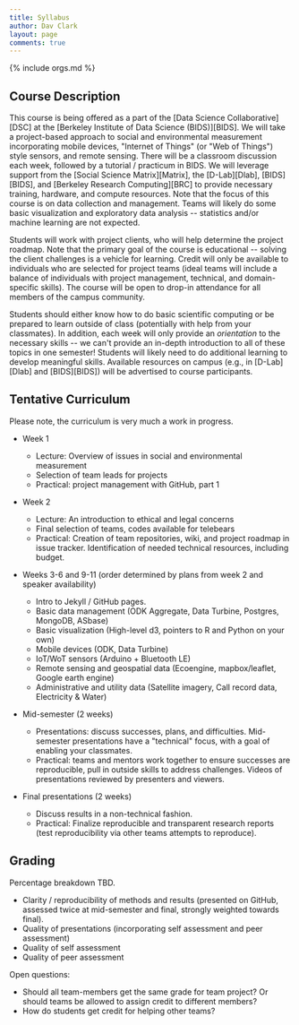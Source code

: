 ```yaml
---
title: Syllabus
author: Dav Clark
layout: page
comments: true
---
```

{% include orgs.md %}

## Course Description

This course is being offered as a part of the [Data Science Collaborative][DSC]
at the [Berkeley Institute of Data Science (BIDS)][BIDS]. We will take a
project-based approach to social and environmental measurement incorporating
mobile devices, "Internet of Things" (or "Web of Things") style sensors, and
remote sensing. There will be a classroom discussion each week, followed by a
tutorial / practicum in BIDS. We will leverage support from the [Social Science
Matrix][Matrix], the [D-Lab][Dlab], [BIDS][BIDS], and [Berkeley Research
Computing][BRC] to provide necessary training, hardware, and compute resources.
Note that the focus of this course is on data collection and management. Teams
will likely do some basic visualization and exploratory data analysis --
statistics and/or machine learning are not expected.

Students will work with project clients, who will help determine the project
roadmap. Note that the primary goal of the course is educational -- solving the
client challenges is a vehicle for learning. Credit will only be available to
individuals who are selected for project teams (ideal teams will include a
balance of individuals with project management, technical, and domain-specific
skills). The course will be open to drop-in attendance for all members of the
campus community.

Students should either know how to do basic scientific computing or be prepared
to learn outside of class (potentially with help from your classmates). In
addition, each week will only provide an *orientation* to the necessary skills
-- we can't provide an in-depth introduction to all of these topics in one
semester! Students will likely need to do additional learning to develop
meaningful skills.  Available resources on campus (e.g., in [D-Lab][Dlab] and
[BIDS][BIDS]) will be advertised to course participants.

## Tentative Curriculum

Please note, the curriculum is very much a work in progress.

 - Week 1
    - Lecture: Overview of issues in social and environmental measurement
    - Selection of team leads for projects
    - Practical: project management with GitHub, part 1
 - Week 2
    - Lecture: An introduction to ethical and legal concerns
    - Final selection of teams, codes available for telebears
    - Practical: Creation of team repositories, wiki, and project roadmap in
      issue tracker. Identification of needed technical resources, including
      budget.
 - Weeks 3-6 and 9-11 (order determined by plans from week 2 and speaker
   availability)
    - Intro to Jekyll / GitHub pages.
    - Basic data management (ODK Aggregate, Data Turbine, Postgres, MongoDB,
      ASbase)
    - Basic visualization (High-level d3, pointers to R and Python on your own)
    - Mobile devices (ODK, Data Turbine)
    - IoT/WoT sensors (Arduino + Bluetooth LE)
    - Remote sensing and geospatial data (Ecoengine, mapbox/leaflet, Google
      earth engine)
    - Administrative and utility data (Satellite imagery, Call record data,
      Electricity & Water)

 - Mid-semester (2 weeks)
    - Presentations: discuss successes, plans, and difficulties. Mid-semester
      presentations have a "technical" focus, with a goal of enabling your
      classmates.
    - Practical: teams and mentors work together to ensure successes are
      reproducible, pull in outside skills to address challenges. Videos of
      presentations reviewed by presenters and viewers.
 - Final presentations (2 weeks)
   - Discuss results in a non-technical fashion.
   - Practical: Finalize reproducible and transparent research reports (test
     reproducibility via other teams attempts to reproduce).

## Grading

Percentage breakdown TBD.

 - Clarity / reproducibility of methods and results (presented on GitHub,
   assessed twice at mid-semester and final, strongly weighted towards final).
 - Quality of presentations (incorporating self assessment and peer assessment)
 - Quality of self assessment
 - Quality of peer assessment

Open questions:

 - Should all team-members get the same grade for team project? Or should teams
   be allowed to assign credit to different members?
 - How do students get credit for helping other teams?
